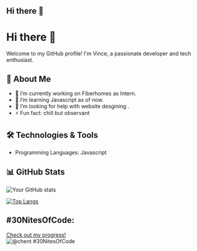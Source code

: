 ## Hi there 👋
# Hi there 👋

Welcome to my GitHub profile! I'm Vince, a passionate developer and tech enthusiast.

## 🚀 About Me
- 🔭 I’m currently working on Fiberhomes as Intern.
- 🌱 I’m learning Javascript as of now.
- 🤔 I’m looking for help with website desgining .
- ⚡ Fun fact: chill but observant 

## 🛠️ Technologies & Tools
- Programming Languages: Javascript

## 📊 GitHub Stats
![Your GitHub stats](https://github-readme-stats.vercel.app/api?username=vince-dy&show_icons=true&theme=radical)

[![Top Langs](https://github-readme-stats.vercel.app/api/top-langs/?username=vince-dy&layout=compact)](https://github.com/anuraghazra/github-readme-stats)

## #30NitesOfCode:
  [Check out my progress!](https://www.codedex.io/@chent/30-nites-of-code)  
  ![@chent #30NitesOfCode](https://www.codedex.io/api/petStatus?user=chent)
